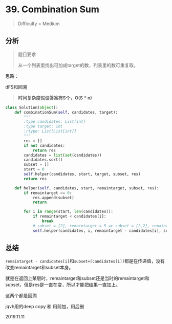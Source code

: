 # 39. Combination Sum
> Difficulty = Medium

## 分析

> 题目要求
> 
> 从一个列表里找出可加成target的数，列表里的数可重复取。

思路：

dFS和回溯

> **时间复杂度假设答案有S个，O(S * n)**

```python
class Solution(object):
    def combinationSum(self, candidates, target):
        """
        :type candidates: List[int]
        :type target: int
        :rtype: List[List[int]]
        """
        res = []
        if not candidates:
            return res
        candidates = list(set(candidates))
        candidates.sort()
        subset = []
        start = 0
        self.helper(candidates, start, target, subset, res)
        return res

    def helper(self, candidates, start, remaintarget, subset, res):
        if remaintarget == 0:
            res.append(subset)
            return

        for i in range(start, len(candidates)):
            if remaintarget < candidates[i]:
                break
            # subset = [2], remaintarget = 5 => subset = [2,2], remaintarget = 3
            self.helper(candidates, i, remaintarget - candidates[i], subset+[candidates[i]], res)
```

## 总结

`remaintarget - candidates[i]`和`subset+[candidates[i]]`都是在传递值，没有改变remaintarget和subset本身。

就是在返回上某层时，remaintarget和subset还是当时的remaintarget和subset，但是res是一直在变，所以才能把结果一直加上。

这两个都是回溯

jqvh用的deep copy 和 用前加，用后删

2019.11.11